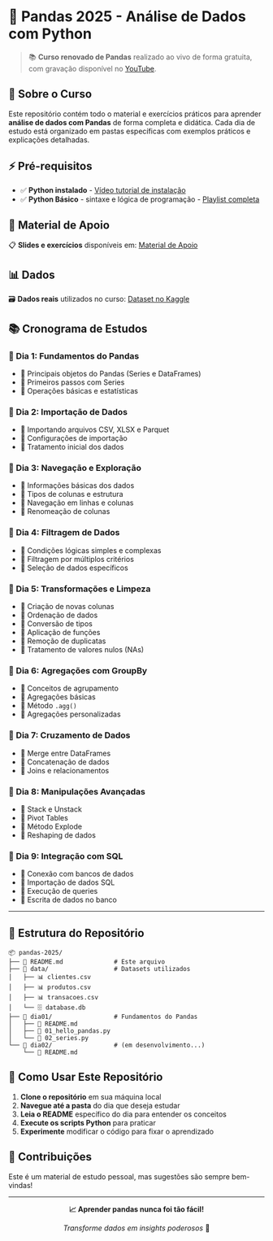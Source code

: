 # 🐼 Pandas 2025 - Análise de Dados com Python

> 📚 **Curso renovado de Pandas** realizado ao vivo de forma gratuita, com gravação disponível no [YouTube](https://youtube.com/@teomewhy).

## 🎯 Sobre o Curso

Este repositório contém todo o material e exercícios práticos para aprender **análise de dados com Pandas** de forma completa e didática. Cada dia de estudo está organizado em pastas específicas com exemplos práticos e explicações detalhadas.

## ⚡ Pré-requisitos

- ✅ **Python instalado** - [Vídeo tutorial de instalação](https://youtu.be/OeKzVjiiRm4?si=PT0v4LwNE9SUL-2m)
- ✅ **Python Básico** - sintaxe e lógica de programação - [Playlist completa](https://www.youtube.com/playlist?list=PLvlkVRRKOYFSpRkqnR0p2A-eaVlpLnN3D)

## 📖 Material de Apoio

📋 **Slides e exercícios** disponíveis em: [Material de Apoio](https://docs.google.com/presentation/d/10_lCOieWozst3t2ldGaY78vxh4mOGkplHqXBQ7M3eDo/edit?usp=sharing)

## 📊 Dados

🗃️ **Dados reais** utilizados no curso: [Dataset no Kaggle](https://www.kaggle.com/datasets/teocalvo/teomewhy-loyalty-system)

## 📚 Cronograma de Estudos

### 📅 Dia 1: Fundamentos do Pandas
- 🔹 Principais objetos do Pandas (Series e DataFrames)
- 🔹 Primeiros passos com Series
- 🔹 Operações básicas e estatísticas

### 📅 Dia 2: Importação de Dados
- 🔹 Importando arquivos CSV, XLSX e Parquet
- 🔹 Configurações de importação
- 🔹 Tratamento inicial dos dados

### 📅 Dia 3: Navegação e Exploração
- 🔹 Informações básicas dos dados
- 🔹 Tipos de colunas e estrutura
- 🔹 Navegação em linhas e colunas
- 🔹 Renomeação de colunas

### 📅 Dia 4: Filtragem de Dados
- 🔹 Condições lógicas simples e complexas
- 🔹 Filtragem por múltiplos critérios
- 🔹 Seleção de dados específicos

### 📅 Dia 5: Transformações e Limpeza
- 🔹 Criação de novas colunas
- 🔹 Ordenação de dados
- 🔹 Conversão de tipos
- 🔹 Aplicação de funções
- 🔹 Remoção de duplicatas
- 🔹 Tratamento de valores nulos (NAs)

### 📅 Dia 6: Agregações com GroupBy
- 🔹 Conceitos de agrupamento
- 🔹 Agregações básicas
- 🔹 Método `.agg()` 
- 🔹 Agregações personalizadas

### 📅 Dia 7: Cruzamento de Dados
- 🔹 Merge entre DataFrames
- 🔹 Concatenação de dados
- 🔹 Joins e relacionamentos

### 📅 Dia 8: Manipulações Avançadas
- 🔹 Stack e Unstack
- 🔹 Pivot Tables
- 🔹 Método Explode
- 🔹 Reshaping de dados

### 📅 Dia 9: Integração com SQL
- 🔹 Conexão com bancos de dados
- 🔹 Importação de dados SQL
- 🔹 Execução de queries
- 🔹 Escrita de dados no banco

---

## 📁 Estrutura do Repositório

```
📦 pandas-2025/
├── 📄 README.md              # Este arquivo
├── 📁 data/                  # Datasets utilizados
│   ├── 📊 clientes.csv
│   ├── 📊 produtos.csv
│   ├── 📊 transacoes.csv
│   └── 🗄️ database.db
├── 📁 dia01/                 # Fundamentos do Pandas
│   ├── 📄 README.md
│   ├── 🐍 01_hello_pandas.py
│   └── 🐍 02_series.py
└── 📁 dia02/                 # (em desenvolvimento...)
    └── 📄 README.md
```

## 🚀 Como Usar Este Repositório

1. **Clone o repositório** em sua máquina local
2. **Navegue até a pasta** do dia que deseja estudar
3. **Leia o README** específico do dia para entender os conceitos
4. **Execute os scripts Python** para praticar
5. **Experimente** modificar o código para fixar o aprendizado

## 🤝 Contribuições

Este é um material de estudo pessoal, mas sugestões são sempre bem-vindas! 

---

<div align="center">

**📈 Aprender pandas nunca foi tão fácil!**

*Transforme dados em insights poderosos* 🚀

</div>

